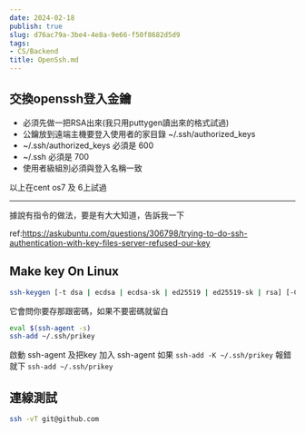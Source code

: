 ```yaml
---
date: 2024-02-18
publish: true
slug: d76ac79a-3be4-4e8a-9e66-f50f8682d5d9
tags:
- CS/Backend
title: OpenSsh.md
---
```

## 交換openssh登入金鑰

- 必須先做一把RSA出來(我只用puttygen讀出來的格式試過)
- 公鑰放到遠端主機要登入使用者的家目錄 ~/.ssh/authorized_keys
- ~/.ssh/authorized_keys 必須是 600
- ~/.ssh 必須是 700
- 使用者級組別必須與登入名稱一致

以上在cent os7 及 6上試過

***

據說有指令的做法，要是有大大知道，告訴我一下

ref:https://askubuntu.com/questions/306798/trying-to-do-ssh-authentication-with-key-files-server-refused-our-key

## Make key On Linux

```sh
ssh-keygen [-t dsa | ecdsa | ecdsa-sk | ed25519 | ed25519-sk | rsa] [-C comment]
```

它會問你要存那跟密碼，如果不要密碼就留白

```sh
eval $(ssh-agent -s)
ssh-add ~/.ssh/prikey
```

啟動 ssh-agent 及把key 加入 ssh-agent
如果 `ssh-add -K ~/.ssh/prikey` 報錯就下 `ssh-add ~/.ssh/prikey`

## 連線測試

```sh
ssh -vT git@github.com
```
